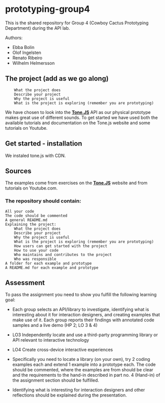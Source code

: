# prototyping-group4
This is the shared repository for Group 4 (Cowboy Cactus Prototyping Department) during the API lab.

Authors: 
- Ebba Bolin
- Olof Ingelsten
- Renato Ribeiro
- Wilhelm Helmersson

## The project (add as we go along)
        What the project does
        Describe your project
        Why the project is useful
        What is the project is exploring (remember you are prototyping)
        
We have chosen to look into the **[Tone.JS](https://tonejs.github.io/)** API as our physical prototype makes great use of different sounds. To get started we have used both the available tutorials and documentation on the Tone.js website and some tutorials on Youtube. 

## Get started - installation 
We instaled tone.js with CDN. 

## Sources
The examples come from exercises on the **[Tone.JS](https://tonejs.github.io/)** website and from tutorials on Youtube.com. 


### The  repository should contain:

    All your code
    The code should be commented
    A general README.md
    Explaining the project:
        What the project does
        Describe your project
        Why the project is useful
        What is the project is exploring (remember you are prototyping)
        How users can get started with the project
        How to use your code
        Who maintains and contributes to the project
        Who was responsible
    A folder for each example and prototype
    A README.md for each example and prototype

## Assessment

To pass the assignment you need to show you fulfill the following learning goal:

- Each group selects an API/library to investigate, identifying what is interesting about it for interaction designers, and creating examples that make use of it. Each group reports their findings with annotated code samples and a live demo (HP 2; LO 3 & 4)

- LO3 Independently locate and use a third-party programming library or API relevant to interactive technology

- LO4 Create cross-device interactive experiences

- Specifically you need to locate a library (on your own), try 2 coding examples each and extend 1 example into a prototype each. The code should be commented, where the examples are from should be clear and the requirements to the hand-in described in part no. 4 (Hand-in) of the assignment section should be fulfilled. 

- Identifying what is interesting for interaction designers and other reflections should be explained during the presentation.
